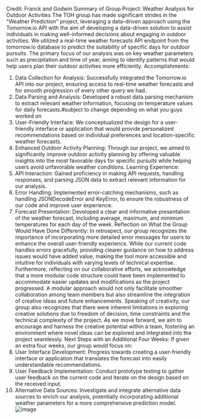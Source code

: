 Credit: Franck and Godwin
Summary of Group Project: Weather Analysis for Outdoor Activities
The TOH group has made significant strides in the "Weather Prediction" project, leveraging a data-driven approach using the Tomorrow.io API with the aim of developing a data-driven solution to assist individuals in making well-informed decisions about engaging in outdoor activities. We utilized a real-time weather forecasts  API endpoint from the tomorrow.io database to predict the suitability of specific days for outdoor pursuits. The primary focus of our analysis was on key weather parameters such as precipitation and time of year, aiming to identify patterns that would help users plan their outdoor activities more efficiently.
Accomplishments:
1.	Data Collection for Analysis: Successfully integrated the Tomorrow.io API into our project, ensuring access to real-time weather forecasts and for smooth progression of every other query we had..
2.	Data Parsing and Analysis: Developed a robust data parsing mechanism to extract relevant weather information, focusing on temperature values for daily forecasts.#subject to change depending on what you guys worked on
3.	User-Friendly Interface: We conceptualized the design for a user-friendly interface or application that would provide personalized recommendations based on individual preferences and location-specific weather forecasts.
4.	Enhanced Outdoor Activity Planning: Through our project, we aimed to significantly improve outdoor activity planning by offering valuable insights into the most favorable days for specific pursuits while helping users avoid unfavorable weather conditions.
Learning Experience:
1.	API Interaction: Gained proficiency in making API requests, handling responses, and parsing JSON data to extract relevant information for our analysis.
2.	Error Handling: Implemented error-catching mechanisms, such as handling JSONDecodeError and KeyError, to ensure the robustness of our code and improve user experience.
3.	Forecast Presentation: Developed a clear and informative presentation of the weather forecast, including average, maximum, and minimum temperatures for each day of the week.
Reflection on What the Group Would Have Done Differently:
In retrospect, our group recognizes the importance of incorporating more detailed error messages for users to enhance the overall user-friendly experience. While our current code handles errors gracefully, providing clearer guidance on how to address issues would have added value, making the tool more accessible and intuitive for individuals with varying levels of technical expertise.
Furthermore, reflecting on our collaborative efforts, we acknowledge that a more modular code structure could have been implemented to accommodate easier updates and modifications as the project progressed. A modular approach would not only facilitate smoother collaboration among team members but also streamline the integration of creative ideas and future enhancements.
Speaking of creativity, our group also recognizes that there were inherent limitations in exploring creative solutions due to freedom of decision, time constraints and the technical complexity of the project. As we move forward, we aim to encourage and harness the creative potential within a team, fostering an environment where novel ideas can be explored and integrated into the project seamlessly. 
Next Steps with an Additional Four Weeks:
If given an extra four weeks, our group would focus on:
1.	User Interface Development: Progress towards creating a user-friendly interface or application that translates the forecast into easily understandable recommendations.
2.	User Feedback Implementation: Conduct prototype testing to gather user feedback on the current code and iterate on the design based on the received input.
3.	Alternative Data Sources: Investigate and integrate alternative data sources to enrich our analysis, potentially incorporating additional weather parameters for a more comprehensive prediction model.
![image](https://github.com/FranckMonte/School-Project/assets/98987427/fd38cb8c-ca54-40b8-84a5-f20715c9b064)
